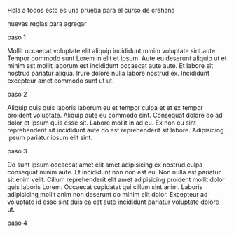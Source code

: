 Hola a todos esto es una prueba para el curso de crehana

nuevas
reglas
para 
agregar


paso 1

Mollit occaecat voluptate elit aliquip incididunt minim voluptate sint aute. Tempor commodo sunt Lorem in elit et ipsum. Aute eu deserunt aliquip ut et minim est mollit laborum est incididunt occaecat aute aute. Et labore sit nostrud pariatur aliqua. Irure dolore nulla labore nostrud ex. Incididunt excepteur amet commodo sunt ut ut.


paso 2

Aliquip quis quis laboris laborum eu et tempor culpa et et ex tempor proident voluptate. Aliquip aute eu commodo sint. Consequat dolore do ad dolor et ipsum quis esse sit. Labore mollit in ad eu. Ex non eu sint reprehenderit sit incididunt aute do est reprehenderit sit labore. Adipisicing ipsum pariatur ipsum elit sint.

paso 3

Do sunt ipsum occaecat amet elit amet adipisicing ex nostrud culpa consequat minim aute. Et incididunt non non est eu. Non nulla est pariatur sit enim velit. Cillum reprehenderit elit amet adipisicing proident mollit dolor quis laboris Lorem. Occaecat cupidatat qui cillum sint anim. Laboris adipisicing mollit anim non deserunt do minim elit dolor. Excepteur ad voluptate id esse sint duis ea est aute incididunt pariatur voluptate dolore ut.


paso 4